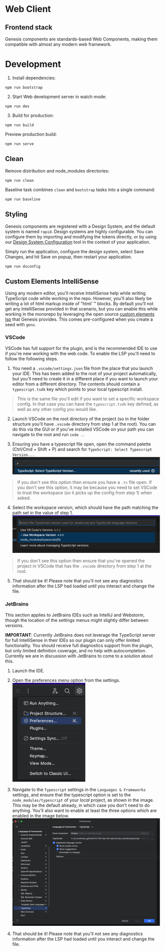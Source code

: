 # Web Client

## Frontend stack

Genesis components are standards-based Web Components, making them compatible with almost any modern web framework.

# Development

1. Install dependencies:

```shell
npm run bootstrap
```

2. Start Web development server in watch mode:

```shell
npm run dev
```

3. Build for production:

```shell
npm run build
```

Preview production build:

```shell
npm run serve
```

## Clean

Remove distribution and node_modules directories:

```shell
npm run clean
```

Baseline task combines `clean` and `bootstrap` tasks into a single command:

```shell
npm run baseline
```

## Styling

Genesis components are registered with a Design System,
and the default system is named `rapid`. Design systems are highly configurable. You can configure them by importing and
modifying the tokens directly, or by using our [Design System Configuration](https://learn.genesis.global/docs/develop/client-capabilities/styling/direct-customization-genesis-components/styling-direct-dsc/)
tool in the context of your application.

Simply run the application, configure the design system, select Save Changes, and hit Save on popup, then restart your application.

```shell
npm run dsconfig
```

## Custom Elements IntelliSense

Using any modern editor, you'll receive IntelliSense help while writing TypeScript code while working in the repo. However, you'll also likely be writing a lot of html markup inside of "html\`\`" blocks.
By default you'll not get any IntelliSense provided in that scenario, but you can enable this while working in the monorepo by leveraging the open source [custom elements lsp](https://www.npmjs.com/package/@genesiscommunitysuccess/custom-elements-lsp) that Genesis provides. This comes pre-configured when you create a seed with `genx`.

### VSCode

VSCode has full support for the plugin, and is the recommended IDE to use if you're new working with the web code. To enable the LSP you'll need to follow the following steps.

1. You need a `.vscode/settings.json` file from the place that you launch your IDE. This has been added to the root of your project automatically, but you'll need to create it in a different place if you want to launch your editor from a different directory. The contents should contain a `typescript.tsdk` key which points to your local typescript install.
> This is the same file you'll edit if you want to set a specific workspace config. In that case you can have the `typescript.tsdk` key defined, as well as any other config you would like.

2. Launch VSCode on the root directory of the project (so in the folder structure you'll have `.vscode` directory from step 1 at the root). You can do this via the GUI or if you've installed VSCode on your path you can navigate to the root and run `code .`.

3. Ensuring you have a typescript file open, open the command palette (Ctrl/Cmd + Shift + P) and search for `TypeScript: Select Typescript Version...`
![](docs/images/lsp_vscode_one.png)
> If you don't see this option then ensure you have a `.ts` file open.
> If you don't see this option, it may be because you need to set VSCode to trust the workspace (so it picks up the config from step 1) when asked.

4. Select the workspace version, which should have the path matching the path set in the value of step 1.
![](docs/images/lsp_vscode_two.png)
> If you don't see this option then ensure that you've opened the project in VSCode that has the `.vscode` directory from step 1 at the root.

5. That should be it! Please note that you'll not see any diagnostics information after the LSP had loaded until you interact and change the file.

### JetBrains

This section applies to JetBrains IDEs such as IntelliJ and Webstorm, though the location of the settings menus might slightly differ between versions.

**IMPORTANT**: Currently JetBrains does not leverage the TypeScript server for full IntelliSense in their IDEs so our plugin can only offer limited functionality. You should receive full diagnostics support from the plugin, but only limited definition coverage, and no help with autocompletion. Currently we are in discussion with JetBrains to come to a solution about this.

1. Launch the IDE.

2. Open the preferences menu option from the settings.
![](docs/images/lsp_jetbrains_one.png)

3. Navigate to the `Typescript` settings in the `Languages & Frameworks` settings, and ensure that the typescript option is set to the `node_modules/typescript` of your _local_ project, as shown in the image. This may be the default already, in which case you don't need to do anything. You'll also want to enable at least the three options which are enabled in the image below.
![](docs/images/lsp_jetbrains_two.png)

4. That should be it! Please note that you'll not see any diagnostics information after the LSP had loaded until you interact and change the file.
